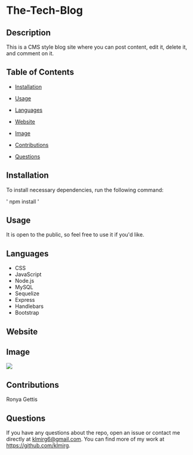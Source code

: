 # The-Tech-Blog

## Description

This is a CMS style blog site where you can post content, edit it, delete it, and comment on it.

## Table of Contents

* [Installation](#installation)

* [Usage](#usage)
 
* [Languages](#languages)

* [Website](#website)

* [Image](#image)

* [Contributions](#contributions)

* [Questions](#questions)

 ## Installation

 To install necessary dependencies, run the following command:
  
 ' npm install '
 
 ## Usage

It is open to the public, so feel free to use it if you'd like.

 ## Languages
 * CSS
 * JavaScript
 * Node.js
 * MySQL
 * Sequelize
 * Express
 * Handlebars
 * Bootstrap
 
 ## Website
 
 ## Image
![](/public/assets/images/.png)
 ## Contributions

 Ronya Gettis

 ## Questions

 If you have any questions about the repo, open an issue or contact me directly at klmirg6@gmail.com. You can find more of my work at https://github.com/klmirg.
